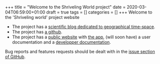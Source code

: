 +++
title = "Welcome to the Shriveling World project"
date = 2020-03-04T06:59:00+01:00
draft = true
tags = []
categories = []
+++
Welcome to the 'Shriveling world' project website
* The project has a [scientific blog dedicated to geographical time-space](https://timespace.hypotheses.org/).
* The project has [a github](https://github.com/theworldisnotflat/shriveling_world).
* The project has a [public website](https://theworldisnotflat.github.io/) with [the app](https://theworldisnotflat.github.io/app/), (will soon have) a user documentation and a [developper documentation](https://theworldisnotflat.github.io/documentation/).

Bug reports and features requests should be dealt with in the [issue section of GitHub](https://github.com/theworldisnotflat/shriveling_world/issues).
